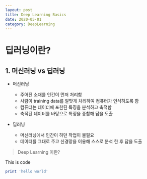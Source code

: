 ```yaml
---
layout: post
title: Deep Learning Basics
date: 2020-05-01
category: DeepLearning
---
```

# 딥러닝이란?
## 1. 머신러닝 vs 딥러닝
- 머신러닝
  - 주어진 소재를 인간이 먼저 처리함
  - 사람이 training data를 알맞게 처리하여 컴퓨터가 인식하도록 함
  - 컴퓨터는 데이터에 포한된 특징을 분석하고 축적함
  - 축적된 데이터를 바탕으로 특징을 종합해 답을 도출

- 딥러닝
  - 머신러닝에서 인간이 하던 작업이 불필요
  - 데이터를 그대로 주고 신경망을 이용해 스스로 분석 한 후 답을 도출
> Deep Learning 이란?

This is code
```ruby
print 'hello world'
```
